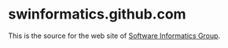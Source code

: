 swinformatics.github.com
========================

This is the source for the web site of [Software Informatics Group](http://swinformatics.com/).
